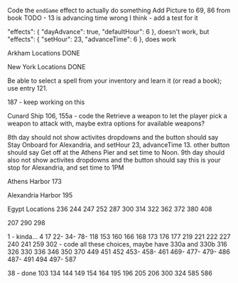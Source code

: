 Code the `endGame` effect to actually do something
Add Picture to 69, 86 from book
TODO - 13 is advancing time wrong I think - add a test for it

"effects": {
"dayAdvance": true,
"defaultHour": 6
},
doesn't work, but
"effects": {
"setHour": 23,
"advanceTime": 6
},
does work

Arkham Locations
DONE

New York Locations
DONE

Be able to select a spell from your inventory and learn it (or read a book); use entry 121.

187 - keep working on this

Cunard Ship
106, 155a - code the Retrieve a weapon to let the player pick a weapon to attack with, maybe extra options for available weapons?

8th day should not show activites dropdowns and the button should say Stay Onboard for Alexandria, and setHour 23, advanceTime 13. other button should say Get off at the Athens Pier and set time to Noon.
9th day should also not show activites dropdowns and the button should say this is your stop for Alexandria, and set time to 1PM

Athens Harbor
173

Alexandria Harbor
195

Egypt Locations
236
244
247
252
287
300
314
322
362
372
380
408

207
290
298

1 - kinda...
4
17
22-
34-
78-
118
153
160
166
168
173
176
177
219
221
222
227
240
241
259
302 - code all these choices, maybe have 330a and 330b
316
326
330
336
346
350
370
449
451
452
453-
458-
461
469-
477-
479-
486
487-
491
494
497-
587

38 - done
103
134
144
149
154
164
195
196
205
206
300
324
585
586
